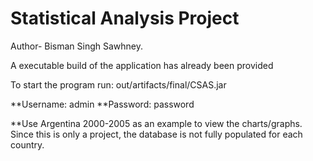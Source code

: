 # Statistical Analysis Project

Author- Bisman Singh Sawhney.

A executable build of the application has already been provided

To start the program run: out/artifacts/final/CSAS.jar

**Username: admin
**Password: password


**Use Argentina 2000-2005 as an example to view the charts/graphs. 
Since this is only a project, the database is not fully populated for each
country.
